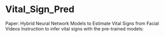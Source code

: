 # Vital_Sign_Pred
Paper: Hybrid Neural Network Models to Estimate Vital Signs from Facial Videos
Instruction to infer vital signs with the pre-trained models:

